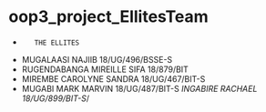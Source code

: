 # oop3_project_EllitesTeam
  *        THE ELLITES
 *  MUGALAASI NAJIIB 18/UG/496/BSSE-S
 * RUGENDABANGA MIREILLE SIFA 18/879/BIT
 * MIREMBE CAROLYNE SANDRA 18/UG/467/BIT-S
 * MUGABI MARK MARVIN 18/UG/487/BIT-S
 *INGABIRE RACHAEL 18/UG/899/BIT-S*/

